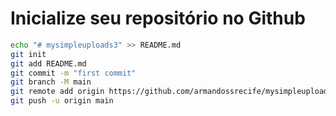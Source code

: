 # Inicialize seu repositório no Github
```bash
echo "# mysimpleuploads3" >> README.md
git init
git add README.md
git commit -m "first commit"
git branch -M main
git remote add origin https://github.com/armandossrecife/mysimpleuploads3rds.git
git push -u origin main
```